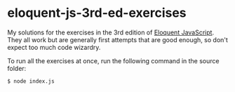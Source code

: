 # eloquent-js-3rd-ed-exercises

My solutions for the exercises in the 3rd edition of [Eloquent JavaScript](https://eloquentjavascript.net/). They all work but are generally first attempts that are good enough, so don't expect too much code wizardry.

To run all the exercises at once, run the following command in the source folder:

    $ node index.js
